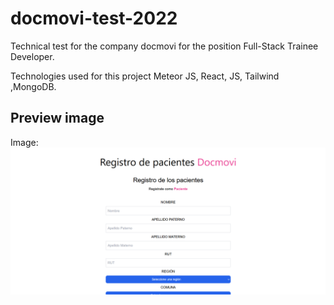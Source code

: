 # docmovi-test-2022
Technical test for the company docmovi for the position Full-Stack Trainee Developer.

Technologies used for this project Meteor JS, React, JS, Tailwind ,MongoDB.

## Preview image

Image:
![screenShot01](image/home.png)

